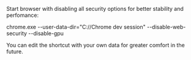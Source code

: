 Start browser with disabling all security options for better stability and perfomance:

chrome.exe --user-data-dir="C://Chrome dev session" --disable-web-security --disable-gpu

You can edit the shortcut with your own data for greater comfort in the future.
